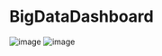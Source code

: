 # BigDataDashboard

![image](https://github.com/aysebayrak/BigDataDashboard/assets/73500636/bef69911-c22c-4672-9356-66746a26f398)
![image](https://github.com/aysebayrak/BigDataDashboard/assets/73500636/1ced89dd-052b-4830-aac4-4bcdf25c9b47)
